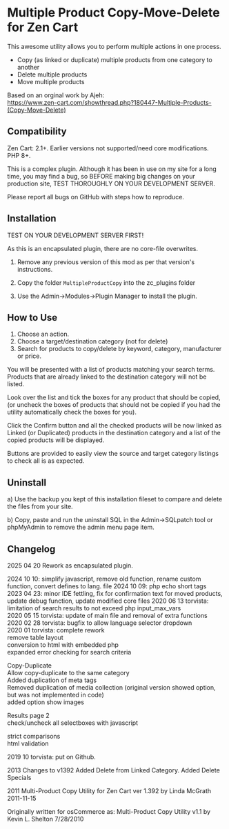# Multiple Product Copy-Move-Delete for Zen Cart

This awesome utility allows you to perform multiple actions in one process.

* Copy (as linked or duplicate) multiple products from one category to another
* Delete multiple products
* Move multiple products

Based on an orginal work by Ajeh:  
https://www.zen-cart.com/showthread.php?180447-Multiple-Products-(Copy-Move-Delete)

## Compatibility
Zen Cart: 2.1+. Earlier versions not supported/need core modifications.  
PHP 8+.

This is a complex plugin. Although it has been in use on my site for a long time, you may find a bug, so BEFORE making big changes on your production site, TEST THOROUGHLY ON YOUR DEVELOPMENT SERVER.

Please report all bugs on GitHub with steps how to reproduce.

## Installation
TEST ON YOUR DEVELOPMENT SERVER FIRST!

As this is an encapsulated plugin, there are no core-file overwrites.

1. Remove any previous version of this mod as per that version's instructions.

1. Copy the folder `MultipleProductCopy` into the zc_plugins folder

1. Use the Admin->Modules->Plugin Manager to install the plugin.

## How to Use

1. Choose an action.
1. Choose a target/destination category (not for delete)
1. Search for products to copy/delete by keyword, category, manufacturer or price.

You will be presented with a list of products matching your search terms.  
Products that are already linked to the destination category will not be listed. 

Look over the list and tick the boxes for any product that should be copied, (or uncheck the boxes of products that should not be copied if you had the utility automatically check the boxes for you). 

Click the Confirm button and all the checked products will be now linked as Linked (or Duplicated) products in the destination category and a list of the copied products will be displayed. 

Buttons are provided to easily view the source and target category listings to check all is as expected.

## Uninstall

a) Use the backup you kept of this installation fileset to compare and delete the files from your site.

b) Copy, paste and run the uninstall SQL in the Admin->SQLpatch tool or phpMyAdmin to remove the admin menu page item.

## Changelog
2025 04 20 Rework as encapsulated plugin.

2024 10 10: simplify javascript, remove old function, rename custom function, convert defines to lang. file
2024 10 09: php echo short tags  
2023 04 23: minor IDE fettling, fix for confirmation text for moved products, update debug function, update modified core files
2020 06 13 torvista: limitation of search results to not exceed php input_max_vars  
2020 05 15 torvista: update of main file and removal of extra functions  
2020 02 28 torvista: bugfix to allow language selector dropdown  
2020 01 torvista: complete rework  
remove table layout  
conversion to html with embedded php  
expanded error checking for search criteria  

Copy-Duplicate  
Allow copy-duplicate to the same category  
Added duplication of meta tags  
Removed duplication of media collection (original version showed option, but was not implemented in code)  
added option show images  

Results page 2  
check/uncheck all selectboxes with javascript

strict comparisons  
html validation  

2019 10 torvista: put on Github.

2013 Changes to v1392
Added Delete from Linked Category. Added Delete Specials

2011 Multi-Product Copy Utility for Zen Cart ver 1.392 by Linda McGrath 2011-11-15

Originally written for osCommerce as:
Multi-Product Copy Utility v1.1 by Kevin L. Shelton 7/28/2010
